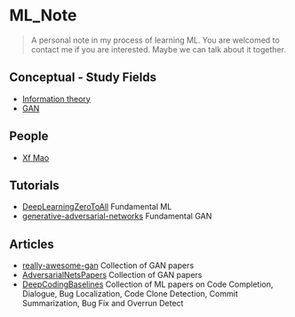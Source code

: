 # ML_Note
> A personal note in my process of learning ML.
> You are welcomed to contact me if you are interested.
> Maybe we can talk about it together.

## Conceptual - Study Fields
* [Information theory](information_theory)
* [GAN](gan)


## People
* [Xf Mao](https://www.zhihu.com/people/mao-xiao-feng-29-7/answers)


## Tutorials
* [DeepLearningZeroToAll](https://github.com/Jeff-HOU/DeepLearningZeroToAll) Fundamental ML
* [generative-adversarial-networks](https://github.com/jonbruner/generative-adversarial-networks) Fundamental GAN

## Articles

* [really-awesome-gan](https://github.com/nightrome/really-awesome-gan) Collection of GAN papers
* [AdversarialNetsPapers](https://github.com/zhangqianhui/AdversarialNetsPapers) Collection of GAN papers
* [DeepCodingBaselines](https://github.com/DeepSE/DeepCodingBaselines) Collection of ML papers on Code Completion, Dialogue, Bug Localization, Code Clone Detection, Commit Summarization, Bug Fix and Overrun Detect